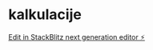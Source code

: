 # kalkulacije

[Edit in StackBlitz next generation editor ⚡️](https://stackblitz.com/~/github.com/dafidkaa/kalkulacije)